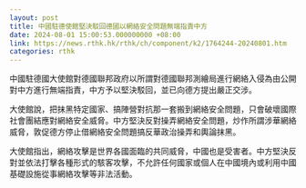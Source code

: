 ```yaml
---
layout: post
title: 中國駐德使館堅決駁回德國以網絡安全問題無端指責中方
date: 2024-08-01 15:00:53.000000000 +08:00
link: https://news.rthk.hk/rthk/ch/component/k2/1764244-20240801.htm
categories: rthk
---
```


中國駐德國大使館對德國聯邦政府以所謂對德國聯邦測繪局進行網絡入侵為由公開對中方進行無端指責，中方予以堅決駁回，並已向德方提出嚴正交涉。

大使館說，把抹黑特定國家、搞陣營對抗那一套搬到網絡安全問題，只會破壞國際社會團結應對網絡安全威脅。中方堅決反對操弄網絡安全問題，炒作所謂涉華網絡威脅，敦促德方停止借網絡安全問題搞反華政治操弄和輿論抹黑。

大使館指出，網絡攻擊是世界各國面臨的共同威脅，中國也是受害者。中方堅決反對並依法打擊各種形式的駭客攻擊，‌不允許任何國家或個人在中國境內或利用中國基礎設施從事網絡攻擊等非法活動。
